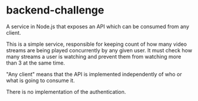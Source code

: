 # backend-challenge

A service in Node.js that exposes an API which can be consumed from any client.

This is a simple service, responsible for keeping count of how many video streams are being played concurrently by any given user. It must check how many streams a user is watching and prevent them from watching more than 3 at the same time.

"Any client" means that the API is implemented independently
of who or what is going to consume it.

There is no implementation of the authentication.
